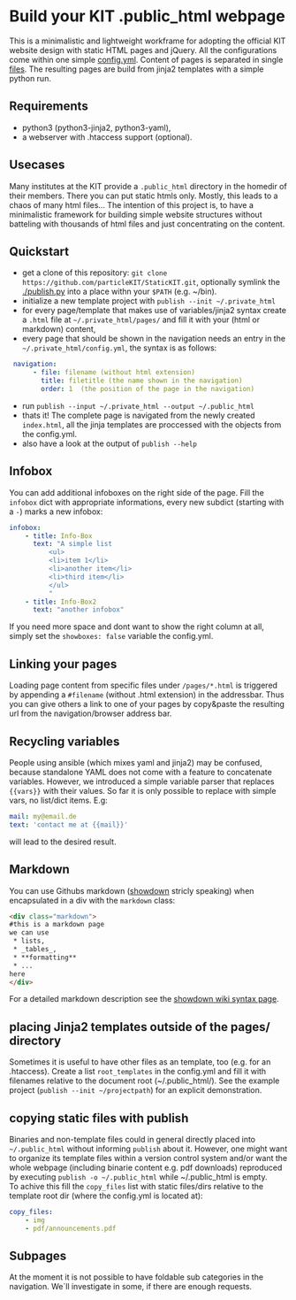 # Build your KIT .public_html webpage

This is a minimalistic and lightweight workframe for adopting the official KIT website design with static HTML pages and jQuery.
All the configurations come within one simple [config.yml](example/config.yml). Content of pages is separated in single [files](example/pages/).
The resulting pages are build from jinja2 templates with a simple python run.

## Requirements
 * python3 (python3-jinja2, python3-yaml),
 * a webserver with .htaccess support (optional).

## Usecases
Many institutes at the KIT provide a ``.public_html`` directory in the homedir of their members. There you can put static htmls only. Mostly, this leads to a chaos of many html files... 
The intention of this project is, to have a minimalistic framework for building simple website structures without batteling with thousands of html files and just concentrating on the content.

## Quickstart
 * get a clone of this repository: ``git clone https://github.com/particleKIT/StaticKIT.git``, optionally symlink the [./publish.py](publish.py) into a place withn your ``$PATH`` (e.g. ~/bin).
 * initialize a new template project with ``publish --init ~/.private_html``
 * for every page/template that makes use of variables/jinja2 syntax create a ``.html`` file at ``~/.private_html/pages/`` and fill it with your (html or markdown) content,
 * every page that should be shown in the navigation needs an entry in the ``~/.private_html/config.yml``, the syntax is as follows: 
  
  ```yaml
   navigation:
        - file: filename (without html extension)
          title: filetitle (the name shown in the navigation)
          order: 1  (the position of the page in the navigation)
  ```
  
 * run ``publish --input ~/.private_html --output ~/.public_html``
 * thats it! The complete page is navigated from the newly created ``index.html``, all the jinja templates are proccessed with the objects from the config.yml.
 * also have a look at the output of ``publish --help``

## Infobox
You can add additional infoboxes on the right side of the page. Fill the ``infobox`` dict with appropriate informations, every new subdict (starting with a ``-``) marks a new infobox:
```yaml
infobox:
    - title: Info-Box
      text: "A simple list
          <ul>
          <li>item 1</li>
          <li>another item</li>
          <li>third item</li>
          </ul>
          "
    - title: Info-Box2
      text: "another infobox"
```
If you need more space and dont want to show the right column at all, simply set the ``showboxes: false`` variable the config.yml. 

## Linking your pages
Loading page content from specific files under ``/pages/*.html`` is triggered by appending a ``#filename`` (without .html extension) in the addressbar. Thus you can give others a link to one of your pages by copy&paste the resulting url from the navigation/browser address bar.


## Recycling variables
People using ansible (which mixes yaml and jinja2) may be confused, because standalone YAML does not come with a feature to concatenate variables.
However, we introduced a simple variable parser that replaces ``{{vars}}`` with their values. So far it is only possible to replace with simple vars, no list/dict items. E.g:
```yaml
mail: my@email.de
text: 'contact me at {{mail}}'
```
will lead to the desired result.

## Markdown
You can use Githubs markdown ([showdown](https://github.com/showdownjs/showdown) stricly speaking) when encapsulated in a div with the ``markdown`` class:
```html
<div class="markdown">
#this is a markdown page
we can use 
 * lists, 
 * _tables_, 
 * **formatting**
 * ...
here
</div>
```
For a detailed markdown description see the [showdown wiki syntax page](https://github.com/showdownjs/showdown/wiki/Showdown's-Markdown-syntax).

## placing Jinja2 templates outside of the pages/ directory
Sometimes it is useful to have other files as an template, too (e.g. for an .htaccess). Create a list ``root_templates`` in the config.yml and fill it with filenames relative to the document root (~/.public_html/). See the example project (``publish --init ~/projectpath``) for an explicit demonstration.

## copying static files with publish
Binaries and non-template files could in general directly placed into ``~/.public_html`` without informing ``publish`` about it. However, one might want to organize its template files within a version control system and/or want the whole webpage (including binarie content e.g. pdf downloads) reproduced by executing ``publish -o ~/.public_html`` while ~/.public_html is empty.  
To achive this fill the ``copy_files`` list with static files/dirs relative to the template root dir (where the config.yml is located at):
```yaml
copy_files:
    - img
    - pdf/announcements.pdf
```

## Subpages
At the moment it is not possible to have foldable sub categories in the navigation. We`ll investigate in some, if there are enough requests.
